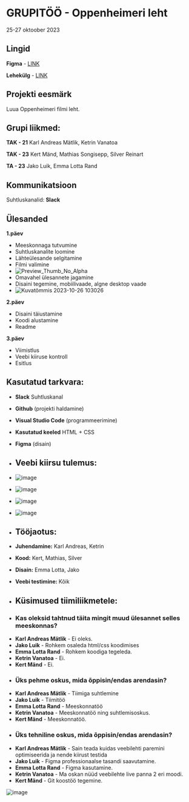 # GRUPITÖÖ - Oppenheimeri leht
25-27 oktoober 2023

## Lingid
**Figma** - [LINK](https://www.figma.com/file/rP7Wjv9qlx3iOtJB7PnCfn/Oppenheimer?type=design&node-id=1%3A32&mode=design&t=xugtjtwAEdQNmLVR-1)

**Lehekülg** - [LINK](https://tak23mand.itmajakas.ee/)

## Projekti eesmärk
Luua Oppenheimeri filmi leht. 

## Grupi liikmed:
**TAK - 21**
Karl Andreas Mätlik, Ketrin Vanatoa

**TAK - 23**
Kert Mänd, Mathias Songisepp, Silver Reinart

**TA - 23**
Jako Luik, Emma Lotta Rand


## Kommunikatsioon
Suhtluskanalid: 
**Slack**

## Ülesanded
**1.päev**

- Meeskonnaga tutvumine
- Suhtluskanalite loomine
- Lähteülesande selgitamine
- Filmi valimine
- ![Preview_Thumb_No_Alpha](https://github.com/1kert/project/assets/63167163/e6a7f548-db42-4ff7-bdeb-433d8503a1ec)
- Omavahel ülesannete jagamine
- Disaini tegemine, mobiilivaade, algne desktop vaade
- ![Kuvatõmmis 2023-10-26 103026](https://github.com/1kert/project/assets/63167163/d5a14190-c92d-4b4d-9b05-654aa5a08ae4)


**2.päev**

- Disaini täiustamine
- Koodi alustamine
- Readme

**3.päev**

- Viimistlus
- Veebi kiiruse kontroll
- Esitlus

## Kasutatud tarkvara:
* **Slack** Suhtluskanal 
* **Github** (projekti haldamine)
* **Visual Studio Code** (programmeerimine)
* **Kasutatud keeled** HTML + CSS
* **Figma** (disain)

* ## Veebi kiirsu tulemus:
* ![image](https://github.com/1kert/project/assets/63167163/b03b07e0-9552-417b-a932-6e5c42e275a1)
* ![image](https://github.com/1kert/project/assets/63167163/b6639f94-9d8c-485a-8cec-25c8fc10fb27)
* ![image](https://github.com/1kert/project/assets/63167163/22aabfd5-8bbe-4440-ae71-42b4cd796b6f)
* ![image](https://github.com/1kert/project/assets/63167163/7ce8b02b-e6aa-49d6-a6f3-d3f65285cc66)

  
* ## Tööjaotus:
* **Juhendamine:** Karl Andreas, Ketrin
* **Kood:** Kert, Mathias, Silver
* **Disain:** Emma Lotta, Jako
* **Veebi testimine:** Kõik

  
* ## Küsimused tiimiliikmetele:
* ### Kas oleksid tahtnud täita mingit muud ülesannet selles meeskonnas?
- **Karl Andreas Mätlik** - Ei oleks.
- **Jako Luik** - Rohkem osaleda html/css koodimises
- **Emma Lotta Rand** - Rohkem koodiga tegeleda.
- **Ketrin Vanatoa** - Ei.
- **Kert Mänd** - Ei.
* ### Üks pehme oskus, mida õppisin/endas arendasin?
- **Karl Andreas Mätlik** - Tiimiga suhtlemine
- **Jako Luik** - Tiimitöö
- **Emma Lotta Rand** - Meeskonnatöö
- **Ketrin Vanatoa** - Meeskonnatöö ning suhtlemisoskus.
- **Kert Mänd** - Meeskonnatöö.
* ### Üks tehniline oskus, mida õppisin/endas arendasin?
- **Karl Andreas Mätlik** - Sain teada kuidas veebilehti paremini optimiseerida ja nende kiirust testida
- **Jako Luik** - Figma professionaalse tasandi saavutamine.
- **Emma Lotta Rand** - Figma kasutamine.
- **Ketrin Vanatoa** - Ma oskan nüüd veebilehte live panna 2 eri moodi.
- **Kert Mänd** - Git koostöö tegemine.


![image](https://github.com/1kert/project/assets/63167163/88a411b6-4da2-4872-ad74-d79f7c7caf56)
